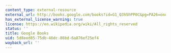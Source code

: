 ```yaml
---
content_type: external-resource
external_url: http://books.google.com/books?id=G1_Q3h5hPP0C&pg=PA26=onepage
has_external_license_warning: true
license: https://en.wikipedia.org/wiki/All_rights_reserved
status: ''
title: Google Books
uid: 5d8eed85-75db-46dc-86bd-6a876ef25ef4
wayback_url: ''
---
```

